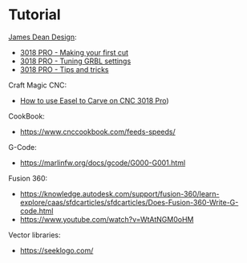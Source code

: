 # Tutorial

[James Dean Design](https://www.youtube.com/channel/UCzBQxkTsKbaKo1tqqOdxLOQ):
- [3018 PRO - Making your first cut](https://www.youtube.com/watch?v=mUO6d7MaeCA)
- [3018 PRO - Tuning GRBL settings](https://www.youtube.com/watch?v=9n2gEmHEaao)
- [3018 PRO - Tips and tricks](https://www.youtube.com/watch?v=GpsdNzSu0EM)

Craft Magic CNC:
- [How to use Easel to Carve on CNC 3018 Pro](https://www.youtube.com/watch?v=kCwMz07LaQ0))

CookBook:
- https://www.cnccookbook.com/feeds-speeds/

G-Code:
- https://marlinfw.org/docs/gcode/G000-G001.html

Fusion 360:
- https://knowledge.autodesk.com/support/fusion-360/learn-explore/caas/sfdcarticles/sfdcarticles/Does-Fusion-360-Write-G-code.html
- https://www.youtube.com/watch?v=WtAtNGM0oHM

Vector libraries:
 - https://seeklogo.com/